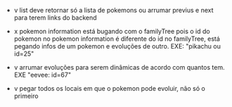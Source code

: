 - v list deve retornar só a lista de pokemons ou arrumar previus e next para terem links do backend

- x pokemon information está bugando com o familyTree pois o id do pokemon no pokemon information é diferente do id no familyTree, está pegando infos de um pokemon e evoluções de outro. EXE: "pikachu ou id=25"

- v arrumar evoluções para serem dinâmicas de acordo com quantos tem. EXE "eevee: id=67"

- v pegar todos os locais em que o pokemon pode evoluir, não só o primeiro
